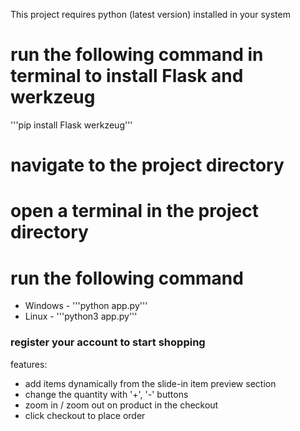 This project requires python (latest version) installed in your system

# run the following command in terminal to install Flask and werkzeug
'''pip install Flask werkzeug'''

# navigate to the project directory
# open a terminal in the project directory
# run the following command
- Windows - '''python app.py'''
- Linux - '''python3 app.py'''

### register your account to start shopping

features:
 - add items dynamically from the slide-in item preview section
 - change the quantity with '+', '-' buttons
 - zoom in / zoom out on product in the checkout 
 - click checkout to place order
